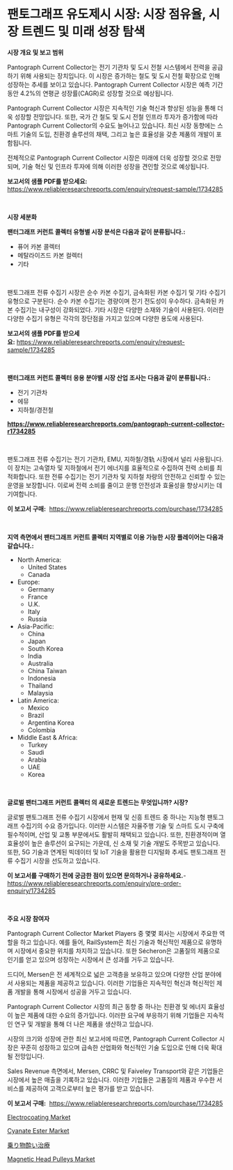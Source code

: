 <p><h1>팬토그래프 유도제시 시장: 시장 점유율, 시장 트렌드 및 미래 성장 탐색</h1></p><p><strong>시장 개요 및 보고 범위</strong></p>
<p><p>Pantograph Current Collector는 전기 기관차 및 도시 전철 시스템에서 전력을 공급하기 위해 사용되는 장치입니다. 이 시장은 증가하는 철도 및 도시 전철 확장으로 인해 성장하는 추세를 보이고 있습니다. Pantograph Current Collector 시장은 예측 기간 동안 4.2%의 연평균 성장률(CAGR)로 성장할 것으로 예상됩니다.</p><p>Pantograph Current Collector 시장은 지속적인 기술 혁신과 향상된 성능을 통해 더욱 성장할 전망입니다. 또한, 국가 간 철도 및 도시 전철 인프라 투자가 증가함에 따라 Pantograph Current Collector의 수요도 늘어나고 있습니다. 최신 시장 동향에는 스마트 기술의 도입, 친환경 솔루션의 채택, 그리고 높은 효율성을 갖춘 제품의 개발이 포함됩니다.</p><p>전체적으로 Pantograph Current Collector 시장은 미래에 더욱 성장할 것으로 전망되며, 기술 혁신 및 인프라 투자에 의해 이러한 성장을 견인할 것으로 예상됩니다.</p></p>
<p><strong>보고서의 샘플 PDF를 받으세요:</strong> <a href="https://www.reliableresearchreports.com/enquiry/request-sample/1734285">https://www.reliableresearchreports.com/enquiry/request-sample/1734285</a></p>
<p>&nbsp;</p>
<p><strong>시장 세분화</strong></p>
<p><strong>팬터그래프 커런트 콜렉터 유형별 시장 분석은 다음과 같이 분류됩니다.:</strong></p>
<p><ul><li>퓨어 카본 콜렉터</li><li>메탈라이즈드 카본 컬렉터</li><li>기타</li></ul></p>
<p>&nbsp;</p>
<p><p>팬토그래프 전류 수집기 시장은 순수 카본 수집기, 금속화된 카본 수집기 및 기타 수집기 유형으로 구분된다. 순수 카본 수집기는 경량이며 전기 전도성이 우수하다. 금속화된 카본 수집기는 내구성이 강화되었다. 기타 시장은 다양한 소재와 기술이 사용된다. 이러한 다양한 수집기 유형은 각각의 장단점을 가지고 있으며 다양한 용도에 사용된다.</p></p>
<p><strong>보고서의 샘플 PDF를 받으세요:</strong>&nbsp;<a href="https://www.reliableresearchreports.com/enquiry/request-sample/1734285">https://www.reliableresearchreports.com/enquiry/request-sample/1734285</a></p>
<p>&nbsp;</p>
<p><strong> 팬터그래프 커런트 콜렉터 응용 분야별 시장 산업 조사는 다음과 같이 분류됩니다.:</strong></p>
<p><ul><li>전기 기관차</li><li>에뮤</li><li>지하철/경전철</li></ul></p>
<p><strong><a href="https://www.reliableresearchreports.com/pantograph-current-collector-r1734285">https://www.reliableresearchreports.com/pantograph-current-collector-r1734285</a></strong></p>
<p>&nbsp;</p>
<p><p>팬토그래프 전류 수집기는 전기 기관차, EMU, 지하철/경轨 시장에서 널리 사용됩니다. 이 장치는 고속열차 및 지하철에서 전기 에너지를 효율적으로 수집하여 전력 소비를 최적화합니다. 또한 전류 수집기는 전기 기관차 및 지하철 차량의 안전하고 신뢰할 수 있는 운영을 보장합니다. 이로써 전력 소비를 줄이고 운행 안전성과 효율성을 향상시키는 데 기여합니다.</p></p>
<p><strong>이 보고서 구매:</strong>&nbsp; <a href="https://www.reliableresearchreports.com/purchase/1734285">https://www.reliableresearchreports.com/purchase/1734285</a></p>
<p>&nbsp;</p>
<p><strong>지역 측면에서 팬터그래프 커런트 콜렉터 지역별로 이용 가능한 시장 플레이어는 다음과 같습니다.:</strong></p>
<p><ul>
    <li>
        North America:
        <ul>
            <li>United States</li>
            <li>Canada</li>
        </ul>
    </li>
    <li>
        Europe:
        <ul>
            <li>Germany</li>
            <li>France</li>
            <li>U.K.</li>
            <li>Italy</li>
            <li>Russia</li>
        </ul>
    </li>
    <li>
        Asia-Pacific:
        <ul>
            <li>China</li>
            <li>Japan</li>
            <li>South Korea</li>
            <li>India</li>
            <li>Australia</li>
            <li>China Taiwan</li>
            <li>Indonesia</li>
            <li>Thailand</li>
            <li>Malaysia</li>
        </ul>
    </li>
    <li>
        Latin America:
        <ul>
            <li>Mexico</li>
            <li>Brazil</li>
            <li>Argentina Korea</li>
            <li>Colombia</li>
        </ul>
    </li>
    <li>
        Middle East & Africa:
        <ul>
            <li>Turkey</li>
            <li>Saudi</li>
            <li>Arabia</li>
            <li>UAE</li>
            <li>Korea</li>
        </ul>
    </li>
    </ul></p>
<p>&nbsp;</p>
<p><strong>글로벌 팬터그래프 커런트 콜렉터 의 새로운 트렌드는 무엇입니까? 시장?</strong></p>
<p><p>글로벌 팬토그래프 전류 수집기 시장에서 현재 및 신흥 트렌드 중 하나는 지능형 팬토그래프 수집기의 수요 증가입니다. 이러한 시스템은 자율주행 기술 및 스마트 도시 구축에 필수적이며, 산업 및 교통 부문에서도 활발히 채택되고 있습니다. 또한, 친환경적이며 열효율성이 높은 솔루션이 요구되는 가운데, 신 소재 및 기술 개발도 주목받고 있습니다. 또한, 5G 기술과 연계된 빅데이터 및 IoT 기술을 활용한 디지털화 추세도 팬토그래프 전류 수집기 시장을 선도하고 있습니다.</p></p>
<p><strong>이 보고서를 구매하기 전에 궁금한 점이 있으면 문의하거나 공유하세요.</strong>- <a href="https://www.reliableresearchreports.com/enquiry/pre-order-enquiry/1734285">https://www.reliableresearchreports.com/enquiry/pre-order-enquiry/1734285</a></p>
<p>&nbsp;</p>
<p><strong>주요 시장 참여자</strong></p>
<p><p>Pantograph Current Collector Market Players 중 몇몇 회사는 시장에서 주요한 역할을 하고 있습니다. 예를 들어, RailSystem은 최신 기술과 혁신적인 제품으로 유명하며 시장에서 중요한 위치를 차지하고 있습니다. 또한 Sécheron은 고품질의 제품으로 인기를 얻고 있으며 성장하는 시장에서 큰 성과를 거두고 있습니다.</p><p>드디어, Mersen은 전 세계적으로 넓은 고객층을 보유하고 있으며 다양한 산업 분야에서 사용되는 제품을 제공하고 있습니다. 이러한 기업들은 지속적인 혁신과 혁신적인 제품 개발을 통해 시장에서 성공을 거두고 있습니다.</p><p>Pantograph Current Collector 시장의 최근 동향 중 하나는 친환경 및 에너지 효율성이 높은 제품에 대한 수요의 증가입니다. 이러한 요구에 부응하기 위해 기업들은 지속적인 연구 및 개발을 통해 더 나은 제품을 생산하고 있습니다.</p><p>시장의 크기와 성장에 관한 최신 보고서에 따르면, Pantograph Current Collector 시장은 꾸준히 성장하고 있으며 급속한 산업화와 혁신적인 기술 도입으로 인해 더욱 확대될 전망입니다.</p><p>Sales Revenue 측면에서, Mersen, CRRC 및 Faiveley Transport와 같은 기업들은 시장에서 높은 매출을 기록하고 있습니다. 이러한 기업들은 고품질의 제품과 우수한 서비스를 제공하여 고객으로부터 높은 평가를 받고 있습니다.</p></p>
<p><strong>이 보고서 구매:</strong>&nbsp;&nbsp;<a href="https://www.reliableresearchreports.com/purchase/1734285">https://www.reliableresearchreports.com/purchase/1734285</a></p>
<p><p><a href="https://www.linkedin.com/pulse/electrocoating-market-research-report-forecasted-period-fd31c?trackingId=knuufY9ceupUUr0JAUWarA%3D%3D">Electrocoating Market</a></p><p><a href="https://www.linkedin.com/pulse/cyanate-ester-market-centers-aspects-growth-share-opportunity-cxdxc?trackingId=2%2BIgLPoo2IuteDgrMEKJ5Q%3D%3D">Cyanate Ester Market</a></p><p><a href="https://github.com/SarahFahey88/Market-Research-Report-List-1/blob/main/951005027665.md">乗り物酔い治療</a></p><p><a href="https://github.com/okotobwrhuteie/Market-Research-Report-List-2/blob/main/magnetic-head-pulleys-market.md">Magnetic Head Pulleys Market</a></p></p>